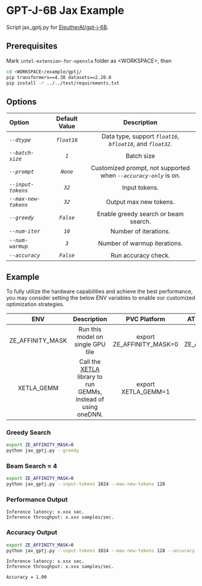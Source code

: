 # GPT-J-6B Jax Example

Script jax_gptj.py for [EleutherAI/gpt-j-6B](https://huggingface.co/EleutherAI/gpt-j-6b).

## Prerequisites

Mark `intel-extension-for-openxla` folder as \<WORKSPACE\>, then
```bash
cd <WORKSPACE>/example/gptj/
pip transformers==4.38 datasets==2.20.0
pip install -r ../../test/requirements.txt
```

## Options

| Option | Default Value | Description|
| :-- | :--: | :--: |
| *```--dtype```*| *```float16```*| Data type, support *```float16```*, *```bfloat16```*, and *```float32```*. |
| *```--batch-size```*| *```1```*| Batch size |
| *```--prompt```*| *```None```*| Customized prompt, not supported  when *```--accuracy-only```* is on. |
| *```--input-tokens```*| *```32```*| Input tokens. |
| *```--max-new-tokens```*| *```32```*| Output max new tokens. |
| *```--greedy```*| *```False```*| Enable greedy search or beam search. |
| *```--num-iter```*| *```10```*| Number of iterations. |
| *```--num-warmup```*| *```3```*| Number of warmup iterations. |
| *```--accuracy```*| *```False```*| Run accuracy check. |

## Example

To fully utilize the hardware capabilities and achieve the best performance, you may consider setting the below ENV variables to enable our customized optimization strategies.

| **ENV** | **Description** | **PVC Platform** | **ATSM/DG2 Platform** | 
| :---: | :---: | :---: |:---: |
| ZE_AFFINITY_MASK | Run this model on single GPU tile |export ZE_AFFINITY_MASK=0 | export ZE_AFFINITY_MASK=0 |
| XETLA_GEMM | Call the [XETLA](https://github.com/intel/xetla) library to run GEMMs, instead of using oneDNN.|export XETLA_GEMM=1 | NA |

### Greedy Search

```bash
export ZE_AFFINITY_MASK=0
python jax_gptj.py --greedy
```

### Beam Search = 4

```bash
export ZE_AFFINITY_MASK=0
python jax_gptj.py --input-tokens 1024 --max-new-tokens 128
```

### Performance Output
```
Inference latency: x.xxx sec.
Inference throughput: x.xxx samples/sec.
```

### Accuracy Output

```bash
export ZE_AFFINITY_MASK=0
python jax_gptj.py --input-tokens 1024 --max-new-tokens 128 --accuracy
```

```
Inference latency: x.xxx sec.
Inference throughput: x.xxx samples/sec.

Accuracy = 1.00
```
